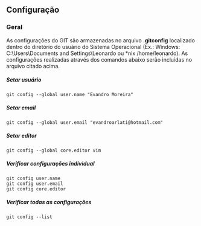 ## Configuração

### Geral

As configurações do GIT são armazenadas no arquivo **.gitconfig** localizado dentro do diretório do usuário do Sistema Operacional (Ex.: Windows: C:\Users\Documents and Settings\Leonardo ou *nix /home/leonardo).
As configurações realizadas através dos comandos abaixo serão incluídas no arquivo citado acima.
##### Setar usuário
	git config --global user.name "Evandro Moreira"
##### Setar email
	git config --global user.email "evandroarlati@hotmail.com"	
##### Setar editor
	git config --global core.editor vim
##### Verificar configurações individual
	git config user.name
	git config user.email	
	git config core.editor
  ##### Verificar todas as configurações
	git config --list
  
